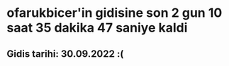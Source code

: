 # ofarukbicer'in gidisine son 2 gun 10 saat 35 dakika 47 saniye kaldi

## Gidis tarihi: 30.09.2022 :(